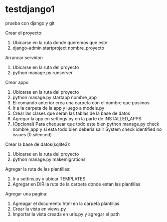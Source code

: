 # testdjango1
prueba con django y git

Crear el proyecto:
  1. Ubicarse en la ruta donde queremos que este
  2. django-admin startproject nombre_proyecto

Arrancar servidor:
  1. Ubicarse en la ruta del proyecto
  2. python manage.py runserver

Crear apps:
  1. Ubicarse en la ruta del proyecto
  2. python manage.py startapp nombre_app
  3. El comando anterior crea una carpeta con el nombre que pusimos
  4. Ir a la carpeta de la app y luego a models.py
  5. Crear las clases que seran las tablas de la base de datos
  6. Agregar la app en settings.py en la parte de INSTALLED_APPS
  7. (Opcional) Para chequear que todo este bien python manage.py check nombre_app y si esta todo bien deberia salir System check identified no issues (0 silenced)

Crear la base de datos(sqlite3):
  1. Ubicarse en la ruta del proyecto
  2. python manage.py makemigrations

Agregar la ruta de las plantillas:
  1. Ir a settins.py y ubicar TEMPLATES
  2. Agregar en DIR la ruta de la carpeta donde estan las plantillas

Agregar una pagina:
  1. Agreagar el documento html en la carpeta plantillas
  2. Crear la vista en views.py
  3. Importar la vista creada en urls.py y agregar el path
